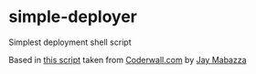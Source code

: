 # simple-deployer
Simplest deployment shell script 

Based in [this script](https://coderwall.com/p/moabdw/using-rsync-to-deploy-a-website-easy-one-liner-command) taken from [Coderwall.com](https://coderwall.com/) by [Jay Mabazza](https://coderwall.com/jaymabazza)
